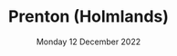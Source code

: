 ---
title: Prenton (Holmlands)
pill: New for 2022
support: Paul Lavelle Foundation
image: 2022-12-12-Prenton-Holmlands.jpg
date: Monday 12 December 2022
text: ...
---